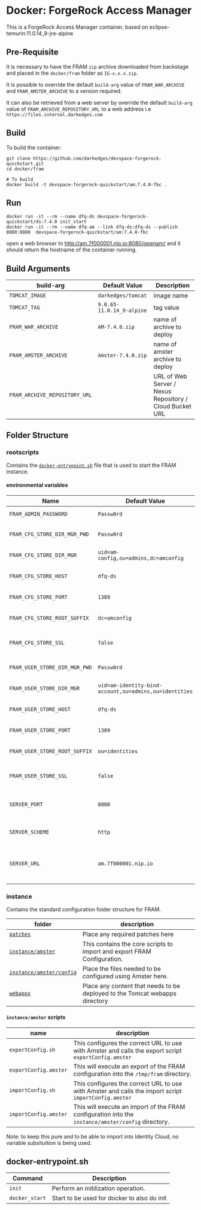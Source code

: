 # Docker: ForgeRock Access Manager

This is a ForgeRock Access Manager container, based on eclipse-temurin:11.0.14_9-jre-alpine

## Pre-Requisite

It is necessary to have the FRAM `zip` archive downloaded from backstage and placed in the `docker/fram` folder as `IG-x.x.x.zip`.

It is possible to override the default `build-arg` value of `FRAM_WAR_ARCHIVE` and `FRAM_AMSTER_ARCHIVE` to a version required.

It can also be retrieved from a web server by override the default `build-arg` value of `FRAM_ARCHIVE_REPOSITORY_URL` to a web address i.e `https://files.internal.darkedges.com`

## Build

To build the container:

```console
git clone https://github.com/darkedges/devspace-forgerock-quickstart.git
cd docker/fram

# To build
docker build -t devspace-forgerock-quickstart/am:7.4.0-fbc .
```

## Run

```console
docker run -it --rm --name dfq-ds devspace-forgerock-quickstart/ds:7.4.0 init_start
docker run -it --rm --name dfq-am --link dfq-ds:dfq-ds --publish 8080:8080  devspace-forgerock-quickstart/am:7.4.0-fbc
```

open a web browser to <http://am.7f000001.nip.io:8080/openam/> and it should return the hostname of the container running.

## Build Arguments

| build-arg                     | Default Value             | Description                                             |
| ----------------------------- | ------------------------- | ------------------------------------------------------- |
| `TOMCAT_IMAGE`                | `darkedges/tomcat`        | image name                                              |
| `TOMCAT_TAG`                  | `9.0.65-11.0.14_9-alpine` | tag value                                               |
| `FRAM_WAR_ARCHIVE`            | `AM-7.4.0.zip`            | name of archive to deploy                               |
| `FRAM_AMSTER_ARCHIVE`         | `Amster-7.4.0.zip`        | name of amster archive to deploy                        |
| `FRAM_ARCHIVE_REPOSITORY_URL` |                           | URL of Web Server / Nexus Repository / Cloud Bucket URL |

## Folder Structure

### rootscripts

Contains the [`docker-entrypoint.sh`](rootscripts/docker-entrypoint.sh) file that is used to start the FRAM instance.

#### environmental variables

| Name                          | Default Value                                          | Description                             |
| ----------------------------- | ------------------------------------------------------ | --------------------------------------- |
| `FRAM_ADMIN_PASSWORD`         | `Passw0rd`                                             | `amadmin` password                      |
| `FRAM_CFG_STORE_DIR_MGR_PWD`  | `Passw0rd`                                             | Config Store Password                   |
| `FRAM_CFG_STORE_DIR_MGR`      | `uid=am-config,ou=admins,dc=amconfig`                  | Config Store UID                        |
| `FRAM_CFG_STORE_HOST`         | `dfq-ds`                                               | Config Store Hostname                   |
| `FRAM_CFG_STORE_PORT`         | `1389`                                                 | Config Store Port                       |
| `FRAM_CFG_STORE_ROOT_SUFFIX`  | `dc=amconfig`                                          | Config Store Root Suffix                |
| `FRAM_CFG_STORE_SSL`          | `false`                                                | Config Store using SSL                  |
| `FRAM_USER_STORE_DIR_MGR_PWD` | `Passw0rd`                                             | Identity Store Password                 |
| `FRAM_USER_STORE_DIR_MGR`     | `uid=am-identity-bind-account,ou=admins,ou=identities` | Identity Store UID                      |
| `FRAM_USER_STORE_HOST`        | `dfq-ds`                                               | Identity Store Hostname                 |
| `FRAM_USER_STORE_PORT`        | `1389`                                                 | Identity Store Port                     |
| `FRAM_USER_STORE_ROOT_SUFFIX` | `ou=identities`                                        | Identity Store Root Suffix              |
| `FRAM_USER_STORE_SSL`         | `false`                                                | Identity Store using SSL                |
| `SERVER_PORT`                 | `8080`                                                 | Port the Tomcat instance listens on     |
| `SERVER_SCHEME`               | `http`                                                 | Scheme for the `SERVERURL`              |
| `SERVER_URL`                  | `am.7f000001.nip.io`                                   | Server FQDN that is used to access FRAM |

### instance

Contains the standard configuration folder structure for FRAM.

| folder                                             | description                                                                 |
| -------------------------------------------------- | --------------------------------------------------------------------------- |
| [`patches`](patches)                               | Place any required patches here                                             |
| [`instance/amster`](instance/amster)               | This contains the core scripts to import and export FRAM Configuration.     |
| [`instance/amster/config`](instance/amster/config) | Place the files needed to be configured using Amster here.                  |
| [`webapps`](webapps)                               | Place any content that needs to be deployed to the Tomcat webapps directory |

#### `instance/amster` scripts

| name                  | description                                                                                          |
| --------------------- | ---------------------------------------------------------------------------------------------------- |
| `exportConfig.sh`     | This configures the correct URL to use with Amster and calls the export script `exportConfig.amster` |
| `exportConfig.amster` | This will execute an export of the FRAM configuration into the `/tmp/fram` directory.                |
| `importConfig.sh`     | This configures the correct URL to use with Amster and calls the import script `importConfig.amster` |
| `importConfig.amster` | This will execute an import of the FRAM configuration into the `instance/amster/config` directory.   |

Note: to keep this pure and to be able to import into Identity Cloud, no variable subsituition is being used.

## docker-entrypoint.sh

| Command        | Description                                 |
| -------------- | ------------------------------------------- |
| `init`         | Perform an initilization operation.         |
| `docker_start` | Start to be used for docker to also do init |
